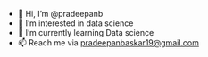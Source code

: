 - 👋 Hi, I’m @pradeepanb
- 👀 I’m interested in data science
- 🌱 I’m currently learning Data science
- 📫 Reach me via pradeepanbaskar19@gmail.com

<!---
pradeepanb/pradeepanb is a ✨ special ✨ repository because its `README.md` (this file) appears on your GitHub profile.
You can click the Preview link to take a look at your changes.
--->
